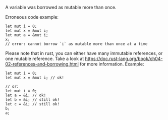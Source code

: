 A variable was borrowed as mutable more than once.

Erroneous code example:

```compile_fail,E0499
let mut i = 0;
let mut x = &mut i;
let mut a = &mut i;
x;
// error: cannot borrow `i` as mutable more than once at a time
```

Please note that in rust, you can either have many immutable references, or one
mutable reference. Take a look at
https://doc.rust-lang.org/book/ch04-02-references-and-borrowing.html for more
information. Example:


```
let mut i = 0;
let mut x = &mut i; // ok!

// or:
let mut i = 0;
let a = &i; // ok!
let b = &i; // still ok!
let c = &i; // still ok!
b;
a;
```
